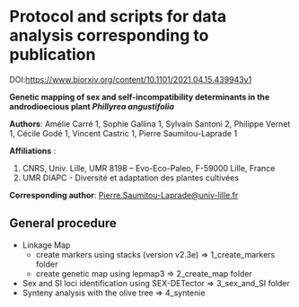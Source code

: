 
# Protocol and scripts for data analysis corresponding to	publication

DOI:https://www.biorxiv.org/content/10.1101/2021.04.15.439943v1

**Genetic mapping of sex and self-incompatibility determinants in the androdioecious plant *Phillyrea angustifolia***

**Authors**:
Amélie Carré 1, Sophie Gallina 1, Sylvain Santoni 2, Philippe Vernet 1, Cécile Godé 1, Vincent Castric 1, Pierre Saumitou-Laprade 1

**Affiliations** :
1. CNRS, Univ. Lille, UMR 8198 – Evo-Eco-Paleo, F-59000 Lille, France
2. UMR DIAPC - Diversité et adaptation des plantes cultivées

**Corresponding author**: Pierre.Saumitou-Laprade@univ-lille.fr



## General procedure
- Linkage Map
  - create markers using stacks (version v2.3e) => 1_create_markers folder
  - create genetic map using lepmap3 => 2_create_map folder
- Sex and SI loci identification using SEX-DETector => 3_sex_and_SI folder
- Synteny analysis with the olive tree => 4_syntenie

